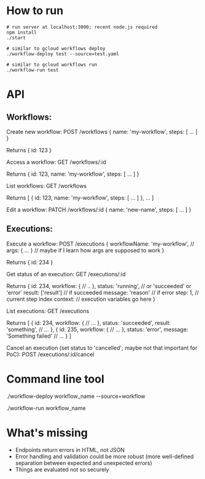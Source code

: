 # How to run

    # run server at localhost:3000; recent node.js required
    npm install
    ./start

    # similar to gcloud workflows deploy
    ./workflow-deploy test --source=test.yaml

    # similar to gcloud workflows run
    ./workflow-run test

# API

## Workflows:

Create new workflow:
POST /workflows {
    name: 'my-workflow',
    steps: [
        ...
    ]
}

Returns {
    id: 123
}

Access a workflow:
GET /workflows/:id

Returns {
    id: 123,
    name: 'my-workflow',
	steps: [ ... ]
}

List workflows:
GET /workflows

Returns [
    {
        id: 123,
        name: 'my-workflow',
        steps: [ ... ]
    },
    ...
]

Edit a workflow:
PATCH /workflows/:id {
    name: 'new-name',
    steps: [
        ...
    ]
}

## Executions:

Execute a workflow:
POST /executions {
    workflowName: 'my-workflow',
    // args: { ... }
    // maybe if I learn how args are supposed to work
}

Returns {
       id: 234
}

Get status of an execution:
GET /executions/:id

Returns {
    id: 234,
    workflow: {
    	// ..
    },
    status: 'running', // or 'succeeded' or 'error'
    result: ['result'] // if succeeded
    message: 'reason' // if error
    step: 1, // current step index
    context: // execution variables go here
}

List executions:
GET /executions

Returns [
    {
        id: 234,
        workflow: {
        	// ...
        },
        status: 'succeeded',
        result: 'something',
        // ...
    },
    {
        id: 235,
        workflow: {
        	// ...
        },
        status: 'error',
        message: 'Something failed'
        // ...
    }
]

Cancel an execution (set status to 'cancelled'; maybe not that important
for PoC):
POST /executions/:id/cancel


# Command line tool

./workflow-deploy workflow_name --source=workflow

./workflow-run workflow_name


# What's missing

- Endpoints return errors in HTML, not JSON
- Error handling and validation could be more robust (more well-defined
  separation between expected and unexpected errors)
- Things are evaluated not so securely
